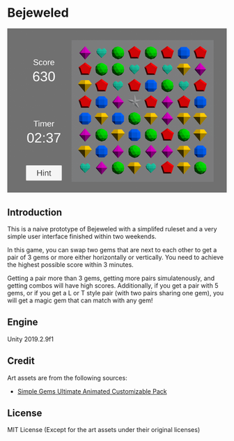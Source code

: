 # Bejeweled

![](screenshot.png)

## Introduction

This is a naive prototype of Bejeweled with a simplifed ruleset and
a very simple user interface finished within two weekends.

In this game, you can swap two gems that are next to each other to
get a pair of 3 gems or more either horizontally or vertically.
You need to achieve the highest possible score within 3 minutes.

Getting a pair more than 3 gems, getting more pairs simulatenously,
and getting combos will have high scores. Additionally, if you get
a pair with 5 gems, or if you get a L or T style pair (with two pairs
sharing one gem), you will get a magic gem that can match with any gem!

## Engine

Unity 2019.2.9f1

## Credit

Art assets are from the following sources:
- [Simple Gems Ultimate Animated Customizable Pack](https://assetstore.unity.com/packages/3d/props/simple-gems-ultimate-animated-customizable-pack-73764)

## License

MIT License (Except for the art assets under their original licenses)
